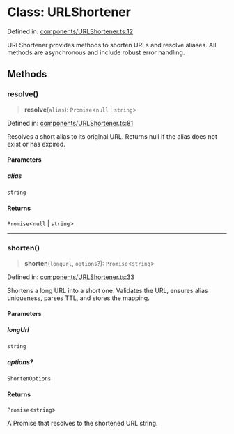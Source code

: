 # Class: URLShortener

Defined in: [components/URLShortener.ts:12](https://github.com/The-Node-Forge/url-shortener/blob/0505465b023da8537f4142a9cb2e5ebfc46c68fd/src/components/URLShortener.ts#L12)

URLShortener provides methods to shorten URLs and resolve aliases.
All methods are asynchronous and include robust error handling.

## Methods

### resolve()

> **resolve**(`alias`): `Promise`\<`null` \| `string`\>

Defined in: [components/URLShortener.ts:81](https://github.com/The-Node-Forge/url-shortener/blob/0505465b023da8537f4142a9cb2e5ebfc46c68fd/src/components/URLShortener.ts#L81)

Resolves a short alias to its original URL.
Returns null if the alias does not exist or has expired.

#### Parameters

##### alias

`string`

#### Returns

`Promise`\<`null` \| `string`\>

***

### shorten()

> **shorten**(`longUrl`, `options`?): `Promise`\<`string`\>

Defined in: [components/URLShortener.ts:33](https://github.com/The-Node-Forge/url-shortener/blob/0505465b023da8537f4142a9cb2e5ebfc46c68fd/src/components/URLShortener.ts#L33)

Shortens a long URL into a short one.
Validates the URL, ensures alias uniqueness, parses TTL, and stores the mapping.

#### Parameters

##### longUrl

`string`

##### options?

`ShortenOptions`

#### Returns

`Promise`\<`string`\>

A Promise that resolves to the shortened URL string.
